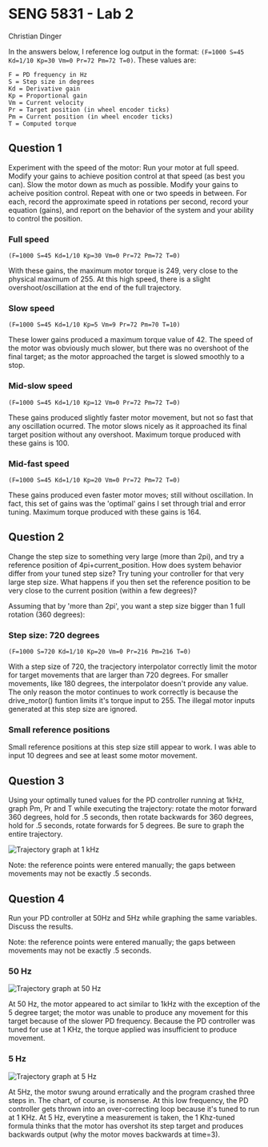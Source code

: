 # SENG 5831 - Lab 2

Christian Dinger

In the answers below, I reference log output in the format: `(F=1000 S=45 Kd=1/10 Kp=30 Vm=0 Pr=72 Pm=72 T=0)`. These values are:

    F = PD frequency in Hz
    S = Step size in degrees
    Kd = Derivative gain
    Kp = Proportional gain
    Vm = Current velocity
    Pr = Target position (in wheel encoder ticks)
    Pm = Current position (in wheel encoder ticks)
    T = Computed torque

## Question 1

Experiment with the speed of the motor: Run your motor at full speed. Modify your gains to achieve position control at that speed (as best you can). Slow the motor down as much as possible. Modify your gains to acheive position control. Repeat with one or two speeds in between. For each, record the approximate speed in rotations per second, record your equation (gains), and report on the behavior of the system and your ability to control the position.

### Full speed

    (F=1000 S=45 Kd=1/10 Kp=30 Vm=0 Pr=72 Pm=72 T=0)


With these gains, the maximum motor torque is 249, very close to the
physical maximum of 255. At this high speed, there is a slight
overshoot/oscillation at the end of the full trajectory.

### Slow speed

    (F=1000 S=45 Kd=1/10 Kp=5 Vm=9 Pr=72 Pm=70 T=10)

These lower gains produced a maximum torque value of 42. The speed of
the motor was obviously much slower, but there was no overshoot of the
final target; as the motor approached the target is slowed smoothly to a
stop.

### Mid-slow speed

    (F=1000 S=45 Kd=1/10 Kp=12 Vm=0 Pr=72 Pm=72 T=0)

These gains produced slightly faster motor movement, but not so fast
that any oscillation ocurred. The motor slows nicely as it approached
its final target position without any overshoot. Maximum torque produced
with these gains is 100.

### Mid-fast speed

    (F=1000 S=45 Kd=1/10 Kp=20 Vm=0 Pr=72 Pm=72 T=0)

These gains produced even faster motor moves; still without oscillation.
In fact, this set of gains was the 'optimal' gains I set through trial
and error tuning. Maximum torque produced with these gains is 164.

## Question 2

Change the step size to something very large (more than 2pi), and try a reference position of 4pi+current_position. How does system behavior differ from your tuned step size? Try tuning your controller for that very large step size. What happens if you then set the reference position to be very close to the current position (within a few degrees)? 

Assuming that by 'more than 2pi', you want a step size bigger than 1
full rotation (360 degrees):

### Step size: 720 degrees

    (F=1000 S=720 Kd=1/10 Kp=20 Vm=0 Pr=216 Pm=216 T=0)

With a step size of 720, the tracjectory interpolator correctly limit
the motor for target movements that are larger than 720 degrees. For
smaller movements, like 180 degrees, the interpolator doesn't provide
any value. The only reason the motor continues to work correctly is
because the drive_motor() funtion limits it's torque input to 255. The
illegal motor inputs generated at this step size are ignored.

### Small reference positions

Small reference positions at this step size still appear to work. I was
able to input 10 degrees and see at least some motor movement.

## Question 3

Using your optimally tuned values for the PD controller running at 1kHz, graph Pm, Pr and T while executing the trajectory: rotate the motor forward 360 degrees, hold for .5 seconds, then rotate backwards for 360 degrees, hold for .5 seconds, rotate forwards for 5 degrees. Be sure to graph the entire trajectory. 

![Trajectory graph at 1 kHz](https://github.umn.edu/ding0057/lab2/raw/master/graph_1khz.png "Trajectory at 1 kHz")

Note: the reference points were entered manually; the gaps between
movements may not be exactly .5 seconds.

## Question 4

Run your PD controller at 50Hz and 5Hz while graphing the same variables. Discuss the results.

Note: the reference points were entered manually; the gaps between movements may not be exactly .5 seconds.

### 50 Hz

![Trajectory graph at 50 Hz](https://github.umn.edu/ding0057/lab2/raw/master/graph_50hz.png "Trajectory at 50 Hz")

At 50 Hz, the motor appeared to act similar to 1kHz with the exception
of the 5 degree target; the motor was unable to produce any movement for
this target because of the slower PD frequency. Because the PD
controller was tuned for use at 1 KHz, the torque applied was
insufficient to produce movement.

### 5 Hz

![Trajectory graph at 5 Hz](https://github.umn.edu/ding0057/lab2/raw/master/graph_5hz.png "Trajectory at 5 Hz")

At 5Hz, the motor swung around erratically and the program crashed three
steps in. The chart, of course, is nonsense. At this low frequency, the
PD controller gets thrown into an over-correcting loop because it's
tuned to run at 1 KHz. At 5 Hz, everytine a measurement is taken, the
1 Khz-tuned formula thinks that the motor has overshot its step target
and produces backwards output (why the motor moves backwards at time=3).
